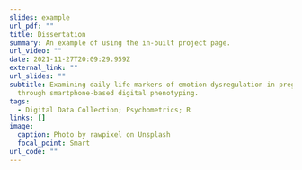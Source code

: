 ```yaml
---
slides: example
url_pdf: ""
title: Dissertation
summary: An example of using the in-built project page.
url_video: ""
date: 2021-11-27T20:09:29.959Z
external_link: ""
url_slides: ""
subtitle: Examining daily life markers of emotion dysregulation in pregnancy
  through smartphone-based digital phenotyping.
tags:
  - Digital Data Collection; Psychometrics; R
links: []
image:
  caption: Photo by rawpixel on Unsplash
  focal_point: Smart
url_code: ""
---
```

